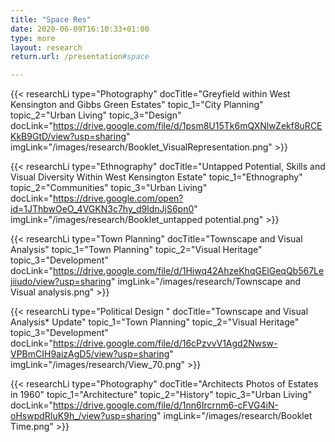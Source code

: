```yaml
---
title: "Space Res"
date: 2020-06-09T16:10:33+01:00
type: more 
layout: research
return.url: /presentation#space

---
```


{{< researchLi 
type="Photography" 
docTitle="Greyfield within West Kensington and Gibbs Green Estates"
topic_1="City Planning"
topic_2="Urban Living"
topic_3="Design" 
docLink="https://drive.google.com/file/d/1psm8U15Tk6mQXNlwZekf8uRCEKkB9GtD/view?usp=sharing"
imgLink="/images/research/Booklet_VisualRepresentation.png" >}}

{{< researchLi 
type="Ethnography" 
docTitle="Untapped Potential, Skills and Visual Diversity Within West Kensington Estate"
topic_1="Ethnography"
topic_2="Communities"
topic_3="Urban Living" 
docLink="https://drive.google.com/open?id=1JThbwOeO_4VGKN3c7hy_d9ldnJjS6pn0"
imgLink="/images/research/Booklet_untapped potential.png" >}}

{{< researchLi 
type="Town Planning" 
docTitle="Townscape and Visual Analysis"
topic_1="Town Planning"
topic_2="Visual Heritage"
topic_3="Development" 
docLink="https://drive.google.com/file/d/1Hiwq42AhzeKhqGElGeqQb567Lejiiudo/view?usp=sharing"
imgLink="/images/research/Townscape and Visual analysis.png" >}}

{{< researchLi 
type="Political Design " 
docTitle="Townscape and Visual Analysis* Update"
topic_1="Town Planning"
topic_2="Visual Heritage"
topic_3="Development" 
docLink="https://drive.google.com/file/d/16cPzvvV1Agd2Nwsw-VPBmCIH9aizAgD5/view?usp=sharing"
imgLink="/images/research/View_70.png" >}}

{{< researchLi 
type="Photography" 
docTitle="Architects Photos of Estates in 1960"
topic_1="Architecture"
topic_2="History"
topic_3="Urban Living" 
docLink="https://drive.google.com/file/d/1nn6Ircrnm6-cFVG4iN-oHswpdRIuK9h_/view?usp=sharing"
imgLink="/images/research/Booklet Time.png" >}}

